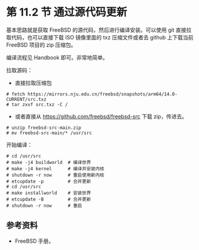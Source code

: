 # 第 11.2 节 通过源代码更新

基本思路就是获取 FreeBSD 的源代码，然后进行编译安装。可以使用 git 直接拉取代码，也可以直接下载 ISO 镜像里面的 txz 压缩文件或者去 github 上下载当前 FreeBSD 项目的 zip 压缩包。

编译流程见 Handbook 即可。非常地简单。

拉取源码：

- 直接拉取压缩包

```
# fetch https://mirrors.nju.edu.cn/freebsd/snapshots/arm64/14.0-CURRENT/src.txz
# tar zxvf src.txz -C /
```

- 或者直接从 <https://github.com/freebsd/freebsd-src> 下载 zip，传进去。

```
# unzip freebsd-src-main.zip
# mv freebsd-src-main/* /usr/src
```

开始编译：

```
# cd /usr/src
# make -j4 buildworld  # 编译世界
# make -j4 kernel      # 编译并安装内核
# shutdown -r now      # 重启使用新内核
# etcupdate -p         # 合并更新 
# cd /usr/src         
# make installworld    # 安装世界 
# etcupdate -B         # 合并更新
# shutdown -r now      # 重启
```


## 参考资料

- FreeBSD 手册。
